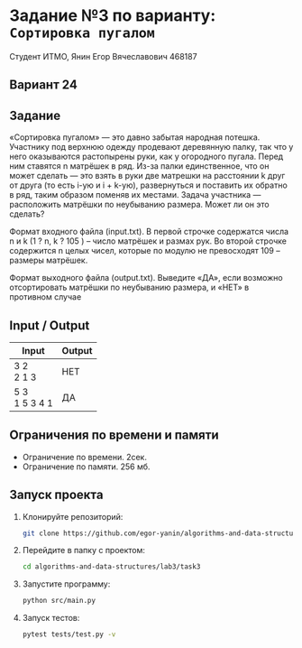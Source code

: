 # Задание №3 по варианту: `Сортировка пугалом`
Студент ИТМО,  Янин Егор Вячеславович  468187

## Вариант 24

## Задание 
«Сортировка пугалом» — это давно забытая народная потешка. Участнику
под верхнюю одежду продевают деревянную палку, так что у него оказываются
растопырены руки, как у огородного пугала. Перед ним ставятся n матрёшек в
ряд. Из-за палки единственное, что он может сделать — это взять в руки две
матрешки на расстоянии k друг от друга (то есть i-ую и i + k-ую), развернуться и
поставить их обратно в ряд, таким образом поменяв их местами.
Задача участника — расположить матрёшки по неубыванию размера. Может
ли он это сделать? 

Формат входного файла (input.txt). В первой строчке содержатся числа
n и k (1 ? n, k ? 105
) – число матрёшек и размах рук. Во второй строчке
содержится n целых чисел, которые по модулю не превосходят 109 – размеры
матрёшек.

Формат выходного файла (output.txt). Выведите «ДА», если возможно
отсортировать матрёшки по неубыванию размера, и «НЕТ» в противном
случае

## Input / Output 

| Input               | Output |
|---------------------|--------|
| 3 2 <br/> 2 1 3     | НЕТ    |
| 5 3 <br/> 1 5 3 4 1 | ДА     |

## Ограничения по времени и памяти

- Ограничение по времени. 2сек.
- Ограничение по памяти. 256 мб.


## Запуск проекта
1. Клонируйте репозиторий:
   ```bash
   git clone https://github.com/egor-yanin/algorithms-and-data-structures.git
   ```
2. Перейдите в папку с проектом:
   ```bash
   cd algorithms-and-data-structures/lab3/task3
   ```
3. Запустите программу:
   ```bash
   python src/main.py
   ```
4. Запуск тестов:
   ```bash
   pytest tests/test.py -v
   ```